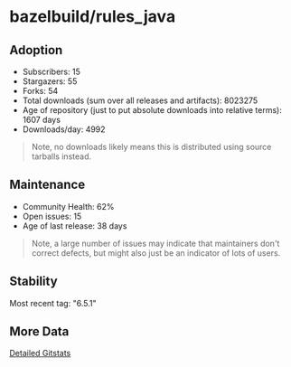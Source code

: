 # bazelbuild/rules_java

## Adoption

- Subscribers: 15
- Stargazers: 55
- Forks: 54
- Total downloads (sum over all releases and artifacts): 8023275
- Age of repository (just to put absolute downloads into relative terms): 1607 days
- Downloads/day: 4992

> Note, no downloads likely means this is distributed using source tarballs instead.

## Maintenance

- Community Health: 62%
- Open issues: 15
- Age of last release: 38 days

> Note, a large number of issues may indicate that maintainers don't correct defects, but might also
> just be an indicator of lots of users.

## Stability

Most recent tag: "6.5.1"

## More Data

[Detailed Gitstats](/bazel-catalog/gitstats/bazelbuild/rules_java)

